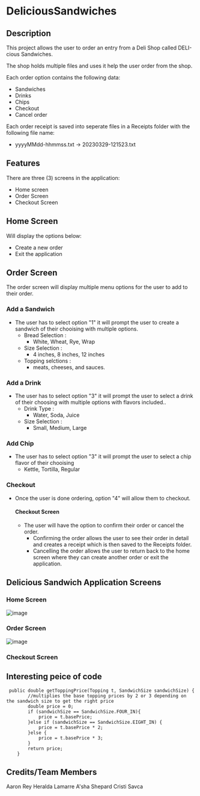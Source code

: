 # DeliciousSandwiches

## Description

This project allows the user to order an entry from a Deli Shop called DELI-cious Sandwiches.

The shop holds multiple files and uses it help the user order from the shop.

Each order option contains the following data:

- Sandwiches
- Drinks
- Chips
- Checkout
- Cancel order

Each order receipt is saved into seperate files in a Receipts folder with the following file name:
- yyyyMMdd-hhmmss.txt -> 20230329-121523.txt 

## Features

There are three (3) screens in the application:

- Home screen
- Order Screen
- Checkout Screen

## Home Screen

Will display the options below:
- Create a new order
- Exit the application

## Order Screen

The order screen will display multiple menu options for the user to add to their order.

### Add a Sandwich
- The user has to select option "1" it will prompt the user to create a sandwich of their chooising with multiple options.
  - Bread Selection : 
    - White, Wheat, Rye, Wrap 
  - Size Selection :
    - 4 inches, 8 inches, 12 inches
  - Topping selctions :
    -  meats, cheeses, and sauces. 

### Add a Drink 
- The user has to select option "3" it will prompt the user to select a drink of their choosing with multiple options with flavors included..
  - Drink Type :
    - Water, Soda, Juice
  - Size Selection :
    - Small, Medium, Large

### Add Chip
- The user has to select option "3" it will prompt the user to select a chip flavor of their chooising
  - Kettle, Tortilla, Regular

### Checkout
- Once the user is done ordering, option "4" will allow them to checkout. 
  #### Checkout Screen
  - The user will have the option to confirm their order or cancel the order.
    - Confirming the order allows the user to see their order in detail and creates a receipt which is then saved to the Receipts folder.
    - Cancelling the order allows the user to return back to the home screen where they can create another order or exit the application.

## Delicious Sandwich Application Screens
### Home Screen
![image](https://github.com/Arey0904/DeliciousSandwiches/assets/129906864/260abbdd-0ed1-4fa2-b2ef-3d30e1e9875f)
### Order Screen
![image](https://github.com/Arey0904/DeliciousSandwiches/assets/129906864/21e480f2-e5f1-42c4-891a-0849c8175eb0)
### Checkout Screen

## Interesting peice of code
```
 public double getToppingPrice(Topping t, SandwichSize sandwichSize) {
        //multiplies the base topping prices by 2 or 3 depending on the sandwich size to get the right price
        double price = 0;
        if (sandwichSize == SandwichSize.FOUR_IN){
            price = t.basePrice;
        }else if (sandwichSize == SandwichSize.EIGHT_IN) {
            price = t.basePrice * 2;
        }else {
            price = t.basePrice * 3;
        }
        return price;
    }
```









## Credits/Team Members
Aaron Rey
Heralda Lamarre
A'sha Shepard
Cristi Savca
